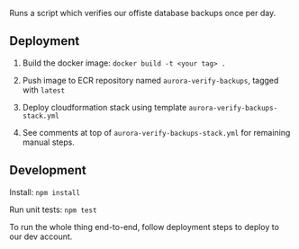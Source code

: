 Runs a script which verifies our offiste database backups once per day.

## Deployment

1. Build the docker image:
`docker build -t <your tag> .`

2. Push image to ECR repository named `aurora-verify-backups`, tagged with `latest`

3. Deploy cloudformation stack using template `aurora-verify-backups-stack.yml`

4. See comments at top of `aurora-verify-backups-stack.yml` for remaining manual steps.

## Development

Install:
`npm install`

Run unit tests:
`npm test`

To run the whole thing end-to-end, follow deployment steps to deploy to our dev account.